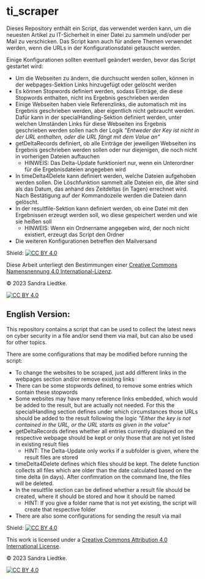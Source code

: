 # ti_scraper

Dieses Repository enthält ein Script, das verwendet werden kann, um die neuesten Artikel zu IT-Sicherheit in einer Datei zu sammeln und/oder per Mail zu verschicken. Das Script kann auch für andere Themen verwendet werden, wenn die URLs in der Konfigurationsdatei getauscht werden.

Einige Konfigurationen sollten eventuell geändert werden, bevor das Script gestartet wird:
 - Um die Webseiten zu ändern, die durchsucht werden sollen, können in der webpages-Sektion Links hinzugefügt oder gelöscht werden
 - Es können Stopwords definiert werden, sodass Einträge, die diese Stopwords enthalten, nicht ins Ergebnis geschrieben werden
 - Einige Webseiten haben viele Referenzlinks, die automatisch mit ins Ergebnis geschrieben werden, aber eigentlich nicht gebraucht werden. Dafür kann in der specialHandling-Sektion definiert werden, unter welchen Umständen Links für diese Webseiten ins Ergebnis geschrieben werden sollen nach der Logik *"Entweder der Key ist nicht in der URL enthalten, oder die URL fängt mit dem Value an"*
 - getDeltaRecords definiert, ob alle Einträge der jeweiligen Webseiten ins Ergebnis geschrieben werden sollen oder nur diejenigen, die noch nicht in vorherigen Dateien auftauchen
     - HINWEIS: Das Delta-Update funktioniert nur, wenn ein Unterordner für die Ergebnisdateien angegeben wird
 - In timeDelta4Delete kann definiert werden, welche Dateien aufgehoben werden sollen. Die Löschfunktion sammelt alle Dateien ein, die älter sind als das Datum, das anhand des Zeitdeltas (in Tagen) errechnet wird. Nach Bestätigung auf der Kommandozeile werden die Dateien dann gelöscht.
 - In der resultfile-Sektion kann definiert werden, ob eine Datei mit den Ergebnissen erzeugt werden soll, wo diese gespeichert werden und wie sie heißen soll
     - HINWEIS: Wenn ein Ordnername angegeben wird, der noch nicht existiert, erzeugt das Script den Ordner
 - Die weiteren Konfigurationen betreffen den Mailversand

Shield: [![CC BY 4.0][cc-by-shield]][cc-by]

Diese Arbeit unterliegt den Bestimmungen einer
[Creative Commons Namensnennung 4.0 International-Lizenz][cc-by].

© 2023 Sandra Liedtke.

[![CC BY 4.0][cc-by-image]][cc-by]

[cc-by]: https://creativecommons.org/licenses/by/4.0/deed.de
[cc-by-image]: https://licensebuttons.net/l/by/4.0/88x31.png
[cc-by-shield]: https://img.shields.io/badge/License-CC%20BY%204.0-lightgrey.svg


## English Version:

This repository contains a script that can be used to collect the latest news on cyber security in a file and/or send them via mail, but can also be used for other topics.

There are some configurations that may be modified before running the script:
 - To change the websites to be scraped, just add different links in the webpages section and/or remove existing links
 - There can be some stopwords defined, to remove some entries which contain these stopwords
 - Some websites may have many reference links embedded, which would be added to the result, but are actually not needed. For this the specialHandling section defines under which circumstances those URLs should be added to the result following the logic *"Either the key is not contained in the URL, or the URL starts as given in the value"*
 - getDeltaRecords defines whether all entries currently displayed on the respective webpage should be kept or only those that are not yet listed in existing result files
     - HINT: The Delta-Update only works if a subfolder is given, where the result files are stored
 - timeDelta4Delete defines which files should be kept. The delete function collects all files which are older than the date calculated based on the time delta (in days). After confimration on the command line, the files will be deleted.
 - In the resultfile section can be defined whether a result file should be created, where it should be stored and how it should be named
     - HINT: If you give a folder name that is not yet existing, the script will create that respective folder
 - There are also some configurations for sending the result via mail

Shield: [![CC BY 4.0][cc-by-shield]][cc-by]

This work is licensed under a
[Creative Commons Attribution 4.0 International License][cc-by].

© 2023 Sandra Liedtke.

[![CC BY 4.0][cc-by-image]][cc-by]

[cc-by]: http://creativecommons.org/licenses/by/4.0/
[cc-by-image]: https://i.creativecommons.org/l/by/4.0/88x31.png
[cc-by-shield]: https://img.shields.io/badge/License-CC%20BY%204.0-lightgrey.svg
